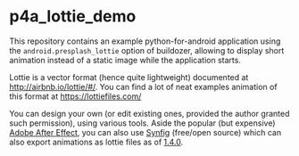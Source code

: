 # p4a_lottie_demo

This repository contains an example python-for-android application using the `android.presplash_lottie` option of buildozer, allowing to display  short animation instead of a static image while the application starts.

Lottie is a vector format (hence quite lightweight) documented at http://airbnb.io/lottie/#/.
You can find a lot of neat examples animation of this format at https://lottiefiles.com/

You can design your own (or edit existing ones, provided the author granted such permission), using various tools. Aside the popular (but expensive) [Adobe After Effect](https://lottiefiles.com/plugins/after-effects), you can also use [Synfig](https://www.synfig.org/) (free/open source) which can also export animations as lottie files as of [1.4.0](https://synfig.readthedocs.io/en/latest/releases/stable/1.4.0.html#rendering-and-export).
